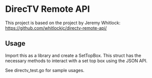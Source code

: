 # DirecTV Remote API

This project is based on the project by Jeremy Whitlock: https://github.com/whitlockjc/directv-remote-api/

## Usage

Import this as a library and create a SetTopBox.  This struct has the
necessary methods to interact with a set top box using the JSON API.

See directv_test.go for sample usages.
